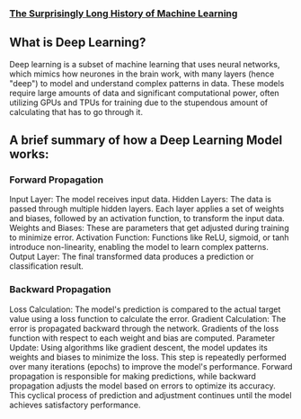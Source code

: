 ### [The Surprisingly Long History of Machine Learning](https://github.com/623637719/The-Democratization-of-AI/tree/main/2.Deep%20learning/History%20of%20Machine%20Learning)

## What is Deep Learning?
Deep learning is a subset of machine learning that uses neural networks, which mimics how neurones in the brain work, with many layers (hence "deep") to model and understand complex patterns in data. These models require large amounts of data and significant computational power, often utilizing GPUs and TPUs for training due to the stupendous amount of calculating that has to go through it.

## A brief summary of how a Deep Learning Model works:

### Forward Propagation
Input Layer: The model receives input data.
Hidden Layers: The data is passed through multiple hidden layers. Each layer applies a set of weights and biases, followed by an activation function, to transform the input data.
Weights and Biases: These are parameters that get adjusted during training to minimize error.
Activation Function: Functions like ReLU, sigmoid, or tanh introduce non-linearity, enabling the model to learn complex patterns.
Output Layer: The final transformed data produces a prediction or classification result.
### Backward Propagation
Loss Calculation: The model's prediction is compared to the actual target value using a loss function to calculate the error.
Gradient Calculation: The error is propagated backward through the network. Gradients of the loss function with respect to each weight and bias are computed.
Parameter Update: Using algorithms like gradient descent, the model updates its weights and biases to minimize the loss. This step is repeatedly performed over many iterations (epochs) to improve the model's performance.
Forward propagation is responsible for making predictions, while backward propagation adjusts the model based on errors to optimize its accuracy. This cyclical process of prediction and adjustment continues until the model achieves satisfactory performance.
